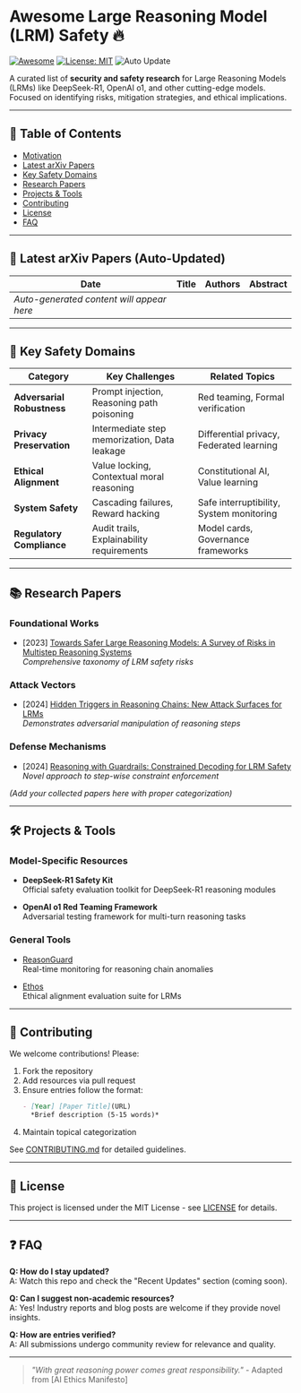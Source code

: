 # Awesome Large Reasoning Model (LRM) Safety 🔥

[![Awesome](https://awesome.re/badge.svg)](https://awesome.re)
[![License: MIT](https://img.shields.io/badge/License-MIT-yellow.svg)](https://opensource.org/licenses/MIT)
![Auto Update](https://github.com/yourusername/Awesome-LRM-Safety/actions/workflows/arxiv-update.yml/badge.svg)

A curated list of **security and safety research** for Large Reasoning Models (LRMs) like DeepSeek-R1, OpenAI o1, and other cutting-edge models. Focused on identifying risks, mitigation strategies, and ethical implications.

---

## 📜 Table of Contents
- [Motivation](#-motivation)
- [Latest arXiv Papers](#-latest-arxiv-papers-auto-updated)
- [Key Safety Domains](#-key-safety-domains)
- [Research Papers](#-research-papers)
- [Projects & Tools](#-projects--tools)
- [Contributing](#-contributing)
- [License](#-license)
- [FAQ](#-faq)

---

## 📰 Latest arXiv Papers (Auto-Updated)
<!-- ARXIV_PAPERS_START -->
| Date       | Title                                      | Authors           | Abstract                                      |
|------------|--------------------------------------------|-------------------|-----------------------------------------------|
| *Auto-generated content will appear here* | | |
<!-- ARXIV_PAPERS_END -->

---

## 🔑 Key Safety Domains
| Category               | Key Challenges                          | Related Topics                          |
|------------------------|-----------------------------------------|------------------------------------------|
| **Adversarial Robustness** | Prompt injection, Reasoning path poisoning | Red teaming, Formal verification        |
| **Privacy Preservation**  | Intermediate step memorization, Data leakage | Differential privacy, Federated learning|
| **Ethical Alignment**     | Value locking, Contextual moral reasoning | Constitutional AI, Value learning       |
| **System Safety**         | Cascading failures, Reward hacking       | Safe interruptibility, System monitoring|
| **Regulatory Compliance** | Audit trails, Explainability requirements | Model cards, Governance frameworks      |

---

## 📚 Research Papers
### Foundational Works
- [2023] [Towards Safer Large Reasoning Models: A Survey of Risks in Multistep Reasoning Systems](https://arxiv.org/abs/example)  
  *Comprehensive taxonomy of LRM safety risks*

### Attack Vectors
- [2024] [Hidden Triggers in Reasoning Chains: New Attack Surfaces for LRMs](https://arxiv.org/abs/example)  
  *Demonstrates adversarial manipulation of reasoning steps*

### Defense Mechanisms
- [2024] [Reasoning with Guardrails: Constrained Decoding for LRM Safety](https://arxiv.org/abs/example)  
  *Novel approach to step-wise constraint enforcement*

*(Add your collected papers here with proper categorization)*

---

## 🛠️ Projects & Tools
### Model-Specific Resources
- **DeepSeek-R1 Safety Kit**  
  Official safety evaluation toolkit for DeepSeek-R1 reasoning modules

- **OpenAI o1 Red Teaming Framework**  
  Adversarial testing framework for multi-turn reasoning tasks

### General Tools
- [ReasonGuard](https://github.com/example/reasonguard)  
  Real-time monitoring for reasoning chain anomalies

- [Ethos](https://github.com/example/ethos)  
  Ethical alignment evaluation suite for LRMs

---

## 🤝 Contributing
We welcome contributions! Please:
1. Fork the repository
2. Add resources via pull request
3. Ensure entries follow the format:
   ```markdown
   - [Year] [Paper Title](URL)  
     *Brief description (5-15 words)*
   ```
4. Maintain topical categorization

See [CONTRIBUTING.md](CONTRIBUTING.md) for detailed guidelines.

---

## 📄 License
This project is licensed under the MIT License - see [LICENSE](LICENSE) for details.

---

## ❓ FAQ
**Q: How do I stay updated?**  
A: Watch this repo and check the "Recent Updates" section (coming soon).

**Q: Can I suggest non-academic resources?**  
A: Yes! Industry reports and blog posts are welcome if they provide novel insights.

**Q: How are entries verified?**  
A: All submissions undergo community review for relevance and quality.

---

> *"With great reasoning power comes great responsibility."* - Adapted from [AI Ethics Manifesto]
